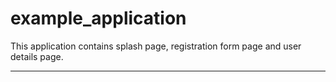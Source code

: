 # example_application
This application contains splash page, registration form page and user details page.
************************************************************************************************************************************************************************************
